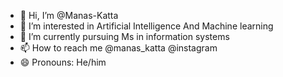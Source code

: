 - 👋 Hi, I’m @Manas-Katta
- 👀 I’m interested in Artificial Intelligence And Machine learning 
- 🌱 I’m currently pursuing Ms in information systems 
- 📫 How to reach me @manas_katta @instagram
- 😄 Pronouns: He/him

<!---
Manas-Katta/Manas-Katta is a ✨ special ✨ repository because its `README.md` (this file) appears on your GitHub profile.
You can click the Preview link to take a look at your changes.
--->
